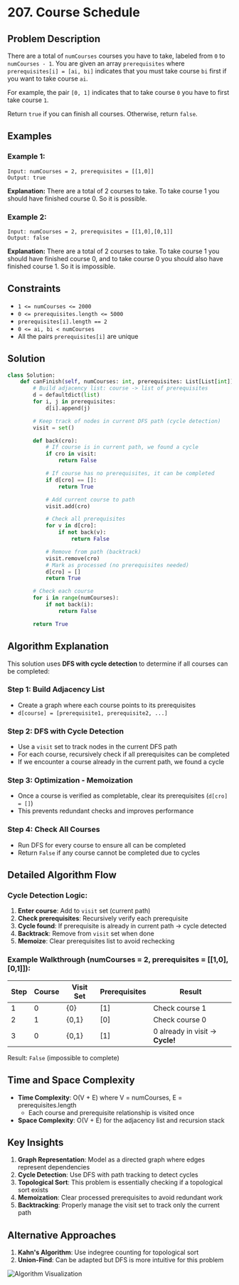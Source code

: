 # 207. Course Schedule

## Problem Description

There are a total of `numCourses` courses you have to take, labeled from `0` to `numCourses - 1`. You are given an array `prerequisites` where `prerequisites[i] = [ai, bi]` indicates that you must take course `bi` first if you want to take course `ai`.

For example, the pair `[0, 1]` indicates that to take course `0` you have to first take course `1`.

Return `true` if you can finish all courses. Otherwise, return `false`.

## Examples

### Example 1:

```
Input: numCourses = 2, prerequisites = [[1,0]]
Output: true
```

**Explanation:**
There are a total of 2 courses to take. To take course 1 you should have finished course 0. So it is possible.

### Example 2:

```
Input: numCourses = 2, prerequisites = [[1,0],[0,1]]
Output: false
```

**Explanation:**
There are a total of 2 courses to take. To take course 1 you should have finished course 0, and to take course 0 you should also have finished course 1. So it is impossible.

## Constraints

- `1 <= numCourses <= 2000`
- `0 <= prerequisites.length <= 5000`
- `prerequisites[i].length == 2`
- `0 <= ai, bi < numCourses`
- All the pairs `prerequisites[i]` are unique

## Solution

```python
class Solution:
    def canFinish(self, numCourses: int, prerequisites: List[List[int]]) -> bool:
        # Build adjacency list: course -> list of prerequisites
        d = defaultdict(list)
        for i, j in prerequisites:
            d[i].append(j)

        # Keep track of nodes in current DFS path (cycle detection)
        visit = set()

        def back(cro):
            # If course is in current path, we found a cycle
            if cro in visit:
                return False

            # If course has no prerequisites, it can be completed
            if d[cro] == []:
                return True

            # Add current course to path
            visit.add(cro)

            # Check all prerequisites
            for v in d[cro]:
                if not back(v):
                    return False

            # Remove from path (backtrack)
            visit.remove(cro)
            # Mark as processed (no prerequisites needed)
            d[cro] = []
            return True

        # Check each course
        for i in range(numCourses):
            if not back(i):
                return False

        return True
```

## Algorithm Explanation

This solution uses **DFS with cycle detection** to determine if all courses can be completed:

### Step 1: Build Adjacency List

- Create a graph where each course points to its prerequisites
- `d[course] = [prerequisite1, prerequisite2, ...]`

### Step 2: DFS with Cycle Detection

- Use a `visit` set to track nodes in the current DFS path
- For each course, recursively check if all prerequisites can be completed
- If we encounter a course already in the current path, we found a cycle

### Step 3: Optimization - Memoization

- Once a course is verified as completable, clear its prerequisites (`d[cro] = []`)
- This prevents redundant checks and improves performance

### Step 4: Check All Courses

- Run DFS for every course to ensure all can be completed
- Return `False` if any course cannot be completed due to cycles

## Detailed Algorithm Flow

### Cycle Detection Logic:

1. **Enter course**: Add to `visit` set (current path)
2. **Check prerequisites**: Recursively verify each prerequisite
3. **Cycle found**: If prerequisite is already in current path → cycle detected
4. **Backtrack**: Remove from `visit` set when done
5. **Memoize**: Clear prerequisites list to avoid rechecking

### Example Walkthrough (numCourses = 2, prerequisites = [[1,0],[0,1]]):

| Step | Course | Visit Set | Prerequisites | Result                          |
| ---- | ------ | --------- | ------------- | ------------------------------- |
| 1    | 0      | {0}       | [1]           | Check course 1                  |
| 2    | 1      | {0,1}     | [0]           | Check course 0                  |
| 3    | 0      | {0,1}     | [1]           | 0 already in visit → **Cycle!** |

Result: `False` (impossible to complete)

## Time and Space Complexity

- **Time Complexity**: O(V + E) where V = numCourses, E = prerequisites.length
  - Each course and prerequisite relationship is visited once
- **Space Complexity**: O(V + E) for the adjacency list and recursion stack

## Key Insights

1. **Graph Representation**: Model as a directed graph where edges represent dependencies
2. **Cycle Detection**: Use DFS with path tracking to detect cycles
3. **Topological Sort**: This problem is essentially checking if a topological sort exists
4. **Memoization**: Clear processed prerequisites to avoid redundant work
5. **Backtracking**: Properly manage the visit set to track only the current path

## Alternative Approaches

1. **Kahn's Algorithm**: Use indegree counting for topological sort
2. **Union-Find**: Can be adapted but DFS is more intuitive for this problem

![Algorithm Visualization](https://res.cloudinary.com/dfo6ngde0/image/upload/v1751735508/Screenshot_2025-07-05_223927_xae9eb.png)
